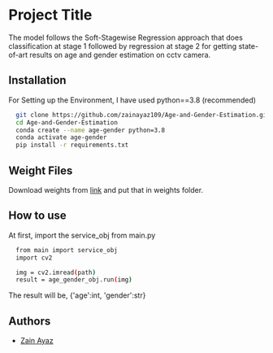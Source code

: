 
# Project Title

The model follows the Soft-Stagewise Regression approach that does classification at stage 1 followed by regression at stage 2 for getting state-of-art results on age and gender estimation on cctv camera.


## Installation

For Setting up the Environment, I have used python==3.8 (recommended)

```bash
  git clone https://github.com/zainayaz109/Age-and-Gender-Estimation.git
  cd Age-and-Gender-Estimation
  conda create --name age-gender python=3.8
  conda activate age-gender
  pip install -r requirements.txt
```
## Weight Files
Download weights from
[link](https://drive.google.com/drive/folders/1giqgDQXnosl1iZaQlOs67YYa3RB4Wtfm?usp=sharing)
and put that in weights folder.

## How to use
At first, import the service_obj from main.py

```bash
  from main import service_obj
  import cv2

  img = cv2.imread(path)
  result = age_gender_obj.run(img)

```
The result will be,
{'age':int, 'gender':str}

    
## Authors

- [Zain Ayaz](https://sites.google.com/view/zainayaz)

